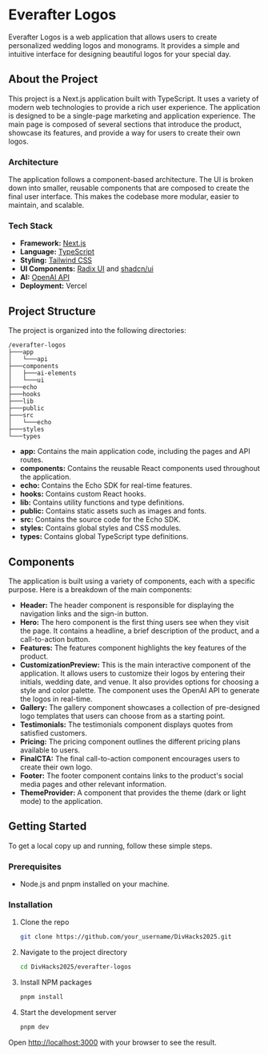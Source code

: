 # Everafter Logos

Everafter Logos is a web application that allows users to create personalized wedding logos and monograms. It provides a simple and intuitive interface for designing beautiful logos for your special day.

## About the Project

This project is a Next.js application built with TypeScript. It uses a variety of modern web technologies to provide a rich user experience. The application is designed to be a single-page marketing and application experience. The main page is composed of several sections that introduce the product, showcase its features, and provide a way for users to create their own logos.

### Architecture

The application follows a component-based architecture. The UI is broken down into smaller, reusable components that are composed to create the final user interface. This makes the codebase more modular, easier to maintain, and scalable.

### Tech Stack

*   **Framework:** [Next.js](https://nextjs.org/)
*   **Language:** [TypeScript](https://www.typescriptlang.org/)
*   **Styling:** [Tailwind CSS](https://tailwindcss.com/)
*   **UI Components:** [Radix UI](https://www.radix-ui.com/) and [shadcn/ui](https://ui.shadcn.com/)
*   **AI:** [OpenAI API](https://openai.com/docs)
*   **Deployment:** Vercel

## Project Structure

The project is organized into the following directories:

```
/everafter-logos
├───app
│   └───api
├───components
│   ├───ai-elements
│   └───ui
├───echo
├───hooks
├───lib
├───public
├───src
│   └───echo
├───styles
└───types
```

*   **app:** Contains the main application code, including the pages and API routes.
*   **components:** Contains the reusable React components used throughout the application.
*   **echo:** Contains the Echo SDK for real-time features.
*   **hooks:** Contains custom React hooks.
*   **lib:** Contains utility functions and type definitions.
*   **public:** Contains static assets such as images and fonts.
*   **src:** Contains the source code for the Echo SDK.
*   **styles:** Contains global styles and CSS modules.
*   **types:** Contains global TypeScript type definitions.

## Components

The application is built using a variety of components, each with a specific purpose. Here is a breakdown of the main components:

*   **Header:** The header component is responsible for displaying the navigation links and the sign-in button.
*   **Hero:** The hero component is the first thing users see when they visit the page. It contains a headline, a brief description of the product, and a call-to-action button.
*   **Features:** The features component highlights the key features of the product.
*   **CustomizationPreview:** This is the main interactive component of the application. It allows users to customize their logos by entering their initials, wedding date, and venue. It also provides options for choosing a style and color palette. The component uses the OpenAI API to generate the logos in real-time.
*   **Gallery:** The gallery component showcases a collection of pre-designed logo templates that users can choose from as a starting point.
*   **Testimonials:** The testimonials component displays quotes from satisfied customers.
*   **Pricing:** The pricing component outlines the different pricing plans available to users.
*   **FinalCTA:** The final call-to-action component encourages users to create their own logo.
*   **Footer:** The footer component contains links to the product's social media pages and other relevant information.
*   **ThemeProvider:** A component that provides the theme (dark or light mode) to the application.

## Getting Started

To get a local copy up and running, follow these simple steps.

### Prerequisites

*   Node.js and pnpm installed on your machine.

### Installation

1.  Clone the repo
    ```sh
    git clone https://github.com/your_username/DivHacks2025.git
    ```
2.  Navigate to the project directory
    ```sh
    cd DivHacks2025/everafter-logos
    ```
3.  Install NPM packages
    ```sh
    pnpm install
    ```
4.  Start the development server
    ```sh
    pnpm dev
    ```

Open [http://localhost:3000](http://localhost:3000) with your browser to see the result.